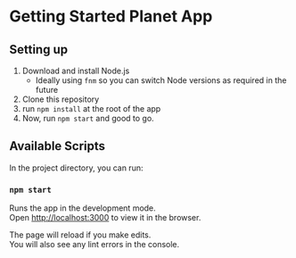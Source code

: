 # Getting Started Planet App

## Setting up

1. Download and install Node.js
   - Ideally using `fnm` so you can switch Node versions as required in the future
2. Clone this repository
3. run `npm install` at the root of the app
4. Now, run `npm start` and good to go.

## Available Scripts

In the project directory, you can run:

### `npm start`

Runs the app in the development mode.\
Open [http://localhost:3000](http://localhost:3000) to view it in the browser.

The page will reload if you make edits.\
You will also see any lint errors in the console.
